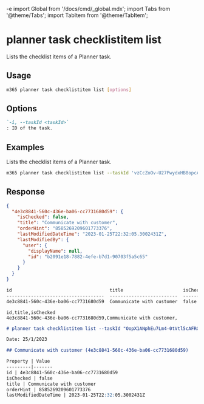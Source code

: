 -e <!-- DISCLAIMER: All secrets, passwords, and sensitive values in this document are examples only and not real credentials. -->
import Global from '/docs/cmd/_global.mdx';
import Tabs from '@theme/Tabs';
import TabItem from '@theme/TabItem';

# planner task checklistitem list

Lists the checklist items of a Planner task.

## Usage

```sh
m365 planner task checklistitem list [options]
```

## Options

```md definition-list
`-i, --taskId <taskId>`
: ID of the task.
```

<Global />

## Examples

Lists the checklist items of a Planner task.

```sh
m365 planner task checklistitem list --taskId 'vzCcZoOv-U27PwydxHB8opcADJo-'
```

## Response

<Tabs>
  <TabItem value="JSON">

  ```json
  {
    "4e3c8841-560c-436e-ba06-cc7731680d59": {
      "isChecked": false,
      "title": "Communicate with customer",
      "orderHint": "8585269209601773376",
      "lastModifiedDateTime": "2023-01-25T22:32:05.3002431Z",
      "lastModifiedBy": {
        "user": {
          "displayName": null,
          "id": "b2091e18-7882-4efe-b7d1-90703f5a5c65"
        }
      }
    }
  }
  ```

  </TabItem>
  <TabItem value="Text">

  ```txt
  id                                    title                      isChecked
  ------------------------------------  -------------------------  ---------
  4e3c8841-560c-436e-ba06-cc7731680d59  Communicate with customer  false
  ```

  </TabItem>
  <TabItem value="CSV">

  ```csv
  id,title,isChecked
  4e3c8841-560c-436e-ba06-cc7731680d59,Communicate with customer,
  ```

  </TabItem>
  <TabItem value="Markdown">

  ```md
  # planner task checklistitem list --taskId "OopX1ANphEu7Lm4-0tVtl5cAFRGQ"

  Date: 25/1/2023

  ## Communicate with customer (4e3c8841-560c-436e-ba06-cc7731680d59)

  Property | Value
  ---------|-------
  id | 4e3c8841-560c-436e-ba06-cc7731680d59
  isChecked | false
  title | Communicate with customer
  orderHint | 8585269209601773376
  lastModifiedDateTime | 2023-01-25T22:32:05.3002431Z
  ```

  </TabItem>
</Tabs>
